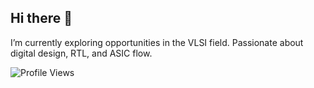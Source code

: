 ## Hi there 👋

<!--
**Preethigrace-7/Preethigrace-7** is a ✨ _special_ ✨ repository because its `README.md` (this file) appears on your GitHub profile.

Here are some ideas to get you started:

- 🔭 I’m currently working on ...
- 🌱 I’m currently learning ...
- 👯 I’m looking to collaborate on ...
- 🤔 I’m looking for help with ...
- 💬 Ask me about ...
- 📫 How to reach me: ...
- 😄 Pronouns: ...
- ⚡ Fun fact: ...
-->
I’m currently exploring opportunities in the VLSI field. Passionate about digital design, RTL, and ASIC flow.




![Profile Views](https://komarev.com/ghpvc/?username=Preethigrace-7&style=flat-square&color=0e75b6)

